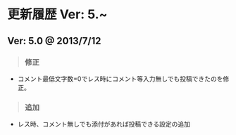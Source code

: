 # 更新履歴 Ver: 5.~

## Ver: 5.0 @ 2013/7/12
> ### 修正
 - コメント最低文字数=0でレス時にコメント等入力無しでも投稿できたのを修正。
> ### 追加
 - レス時、コメント無しでも添付があれば投稿できる設定の追加
